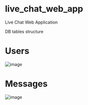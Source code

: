 # live_chat_web_app
Live Chat Web Application

DB tables structure

# Users



![image](https://github.com/user-attachments/assets/c7783868-10f1-4474-bc73-ad9a104877f7)

#  Messages


![image](https://github.com/user-attachments/assets/072c51ad-df7d-41bb-847f-d1c3d5d6b1ea)
